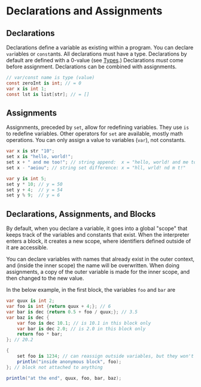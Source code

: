 # Declarations and Assignments

## Declarations

Declarations define a variable as existing within a program.
You can declare `var`iables or `const`ants.
All declarations must have a type.
Declarations by default are defined with a 0-value (see [Types](types.md).)
Declarations *must* come before assignment.
Declarations can be combined with assignments.

```cs
// var/const name is type (value)
const zeroInt is int; // = 0
var x is int 1;
const lst is list[str]; // = []
```

## Assignments

Assignments, preceded by `set`, allow for redefining variables.
They use `is` to redefine variables.
Other operators for `set` are available, mostly math operations.
You can only assign a value to variables (`var`), not constants.

```cs
var x is str "10";
set x is "hello, world!";
set x + " and me too!"; // string append:  x = "hello, world! and me too!"
set x - "aeiou"; // string set difference: x = "hll, wrld! nd m t!"

var y is int 5;
set y * 10; // y = 50
set y + 4;  // y = 54
set y % 9;  // y = 6
```

## Declarations, Assignments, and Blocks

By default, when you declare a variable,
it goes into a global "scope" that keeps track of the variables and constants that exist.
When the interpreter enters a block, it creates a new scope,
where identifiers defined outside of it are accessible.

You can declare variables with names that already exist in the outer context,
and (inside the inner scope) the name will be overwritten.
When doing assignments, a copy of the outer variable is made for the inner scope,
and then changed to the new value.

In the below example, in the first block, the variables `foo` and `bar` are

```cs
var quux is int 2;
var foo is int {return quux + 4;}; // 6
var bar is dec {return 0.5 + foo / quux;}; // 3.5
var baz is dec {
    var foo is dec 10.1; // is 10.1 in this block only
    var bar is dec 2.0; // is 2.0 in this block only
    return foo * bar;
}; // 20.2

{
    set foo is 1234; // can reassign outside variables, but they won't change the outside value
    println("inside anonymous block", foo);
}; // block not attached to anything

println("at the end", quux, foo, bar, baz);
```
